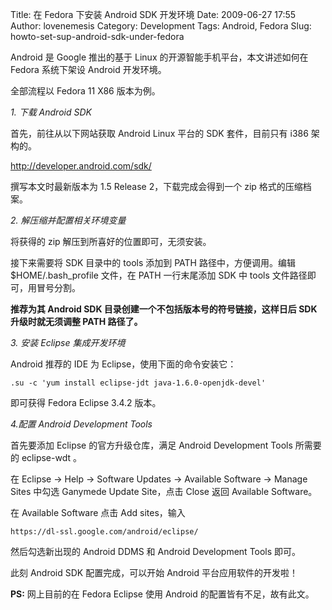 Title: 在 Fedora 下安装 Android SDK 开发环境
Date: 2009-06-27 17:55
Author: lovenemesis
Category: Development
Tags: Android, Fedora
Slug: howto-set-sup-android-sdk-under-fedora

Android 是 Google 推出的基于 Linux 的开源智能手机平台，本文讲述如何在
Fedora 系统下架设 Android 开发环境。

全部流程以 Fedora 11 X86 版本为例。

*1. 下载 Android SDK*

首先，前往从以下网站获取 Android Linux 平台的 SDK 套件，目前只有 i386
架构的。

<http://developer.android.com/sdk/>

撰写本文时最新版本为 1.5 Release 2，下载完成会得到一个 zip
格式的压缩档案。

*2. 解压缩并配置相关环境变量*

将获得的 zip 解压到所喜好的位置即可，无须安装。

接下来需要将 SDK 目录中的 tools 添加到 PATH 路径中，方便调用。编辑
$HOME/.bash\_profile 文件，在 PATH 一行末尾添加 SDK 中 tools
文件路径即可，用冒号分割。

**推荐为其 Android SDK 目录创建一个不包括版本号的符号链接，这样日后 SDK
升级时就无须调整 PATH 路径了。**

*3. 安装 Eclipse 集成开发环境*

Android 推荐的 IDE 为 Eclipse，使用下面的命令安装它：

`.su -c 'yum install eclipse-jdt java-1.6.0-openjdk-devel'`

即可获得 Fedora Eclipse 3.4.2 版本。

*4.配置 Android Development Tools*

首先要添加 Eclipse 的官方升级仓库，满足 Android Development Tools
所需要的 eclipse-wdt 。

在 Eclipse -> Help -> Software Updates -> Available Software ->
Manage Sites 中勾选 Ganymede Update Site，点击 Close 返回 Available
Software。

在 Available Software 点击 Add sites，输入

`https://dl-ssl.google.com/android/eclipse/`

然后勾选新出现的 Android DDMS 和 Android Development Tools 即可。

此刻 Android SDK 配置完成，可以开始 Android 平台应用软件的开发啦！

**PS:** 网上目前的在 Fedora Eclipse 使用 Android
的配置皆有不足，故有此文。
